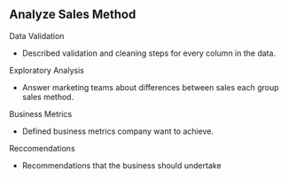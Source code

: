 ## Analyze Sales Method
Data Validation

- Described validation and cleaning steps for every column in the data.

Exploratory Analysis

- Answer marketing teams about differences between sales  each group sales method. 

Business Metrics

- Defined business metrics company want to achieve.

Reccomendations

- Recommendations that the business should undertake
